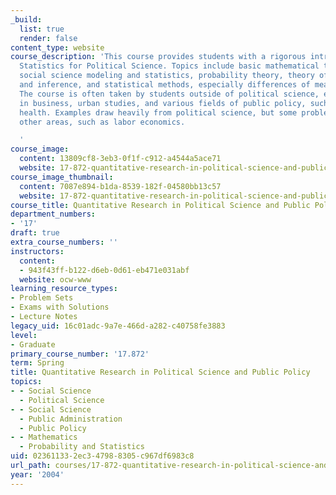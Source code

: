 ```yaml
---
_build:
  list: true
  render: false
content_type: website
course_description: 'This course provides students with a rigorous introduction to
  Statistics for Political Science. Topics include basic mathematical tools used in
  social science modeling and statistics, probability theory, theory of estimation
  and inference, and statistical methods, especially differences of means and regression.
  The course is often taken by students outside of political science, especially those
  in business, urban studies, and various fields of public policy, such as public
  health. Examples draw heavily from political science, but some problems come from
  other areas, such as labor economics.

  '
course_image:
  content: 13809cf8-3eb3-0f1f-c912-a4544a5ace71
  website: 17-872-quantitative-research-in-political-science-and-public-policy-spring-2004
course_image_thumbnail:
  content: 7087e894-b1da-8539-182f-04580bb13c57
  website: 17-872-quantitative-research-in-political-science-and-public-policy-spring-2004
course_title: Quantitative Research in Political Science and Public Policy
department_numbers:
- '17'
draft: true
extra_course_numbers: ''
instructors:
  content:
  - 943f43ff-b122-d6eb-0d61-eb471e031abf
  website: ocw-www
learning_resource_types:
- Problem Sets
- Exams with Solutions
- Lecture Notes
legacy_uid: 16c01adc-9a7e-466d-a282-c40758fe3883
level:
- Graduate
primary_course_number: '17.872'
term: Spring
title: Quantitative Research in Political Science and Public Policy
topics:
- - Social Science
  - Political Science
- - Social Science
  - Public Administration
  - Public Policy
- - Mathematics
  - Probability and Statistics
uid: 02361133-2ec3-4798-8305-c967df6983c8
url_path: courses/17-872-quantitative-research-in-political-science-and-public-policy-spring-2004
year: '2004'
---
```

